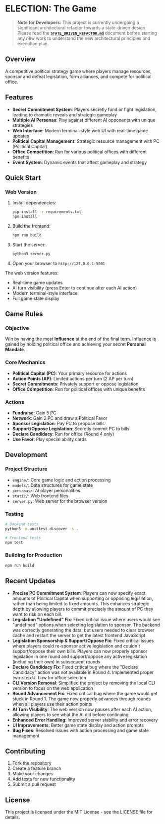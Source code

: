 # ELECTION: The Game

> **Note for Developers:** This project is currently undergoing a significant architectural refactor towards a state-driven design. Please read the [**`STATE_DRIVEN_REFACTOR.md`**](STATE_DRIVEN_REFACTOR.md) document before starting any new work to understand the new architectural principles and execution plan.

## Overview

A competitive political strategy game where players manage resources, sponsor and defeat legislation, form alliances, and compete for political office.

## Features

- **Secret Commitment System**: Players secretly fund or fight legislation, leading to dramatic reveals and strategic gameplay
- **Multiple AI Personas**: Play against different AI opponents with unique strategies
- **Web Interface**: Modern terminal-style web UI with real-time game updates
- **Political Capital Management**: Strategic resource management with PC (Political Capital)
- **Office Competition**: Run for various political offices with different benefits
- **Event System**: Dynamic events that affect gameplay and strategy

## Quick Start

### Web Version

1. Install dependencies:
   ```bash
   pip install -r requirements.txt
   npm install
   ```

2. Build the frontend:
   ```bash
   npm run build
   ```

3. Start the server:
   ```bash
   python3 server.py
   ```

4. Open your browser to `http://127.0.0.1:5001`

The web version features:
- Real-time game updates
- AI turn visibility (press Enter to continue after each AI action)
- Modern terminal-style interface
- Full game state display

## Game Rules

### Objective
Win by having the most **Influence** at the end of the final term. Influence is gained by holding political office and achieving your secret **Personal Mandate**.

### Core Mechanics
- **Political Capital (PC)**: Your primary resource for actions
- **Action Points (AP)**: Limited actions per turn (2 AP per turn)
- **Secret Commitments**: Privately support or oppose legislation
- **Office Competition**: Run for political offices with unique benefits

### Actions
- **Fundraise**: Gain 5 PC
- **Network**: Gain 2 PC and draw a Political Favor
- **Sponsor Legislation**: Pay PC to propose bills
- **Support/Oppose Legislation**: Secretly commit PC to bills
- **Declare Candidacy**: Run for office (Round 4 only)
- **Use Favor**: Play special ability cards

## Development

### Project Structure
- `engine/`: Core game logic and action processing
- `models/`: Data structures for game state
- `personas/`: AI player personalities
- `static/`: Web frontend files
- `server.py`: Web server for the browser version

### Testing
```bash
# Backend tests
python3 -m unittest discover -s .

# Frontend tests
npm test
```

### Building for Production
```bash
npm run build
```

## Recent Updates

- **Precise PC Commitment System**: Players can now specify exact amounts of Political Capital when supporting or opposing legislation, rather than being limited to fixed amounts. This enhances strategic depth by allowing players to commit precisely the amount of PC they want to risk on each bill.
- **Legislation "Undefined" Fix**: Fixed critical issue where users would see "undefined" options when selecting legislation to sponsor. The backend was correctly generating the data, but users needed to clear browser cache and restart the server to get the latest frontend JavaScript
- **Legislation Sponsorship & Support/Oppose Fix**: Fixed critical issues where players could re-sponsor active legislation and couldn't support/oppose their own bills. Players can now properly sponsor legislation in one round and support/oppose any active legislation (including their own) in subsequent rounds
- **Declare Candidacy Fix**: Fixed critical bug where the "Declare Candidacy" action was not available in Round 4. Implemented proper two-step UI flow for office selection
- **CLI Version Removal**: Simplified the project by removing the local CLI version to focus on the web application
- **Round Advancement Fix**: Fixed critical bug where the game would get stuck in Round 1. The game now properly advances through rounds when all players use their action points
- **AI Turn Visibility**: The web version now pauses after each AI action, allowing players to see what the AI did before continuing
- **Enhanced Error Handling**: Improved server stability and error recovery
- **UI Improvements**: Better game state display and action prompts
- **Bug Fixes**: Resolved issues with action processing and game state management

## Contributing

1. Fork the repository
2. Create a feature branch
3. Make your changes
4. Add tests for new functionality
5. Submit a pull request

## License

This project is licensed under the MIT License - see the LICENSE file for details.